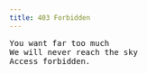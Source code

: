 ```yaml
---
title: 403 Forbidden
---
```

<pre>You want far too much
We will never reach the sky
Access forbidden.</pre>
